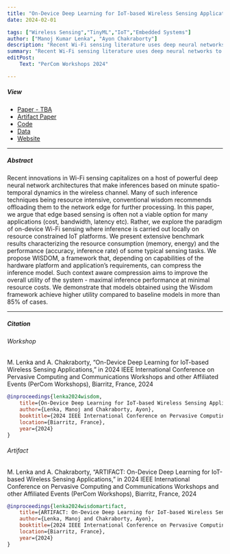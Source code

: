 ```yaml
---
title: "On-Device Deep Learning for IoT-based Wireless Sensing Applications" 
date: 2024-02-01

tags: ["Wireless Sensing","TinyML","IoT","Embedded Systems"]
author: ["Manoj Kumar Lenka", "Ayon Chakraborty"]
description: "Recent Wi-Fi sensing literature uses deep neural networks to analyze wireless channel dynamics. This being a resource intensive process is usually carried out at the edge, but this isn't always practical due to cost and bandwidth constraints. We propose on-device sensing for IoT platforms, introducing WISDOM to optimize inference models based on hardware and application needs. WISDOM achieves better utility than baseline models in over 85% of cases. It will be published in proceedings of PerCom Workshop 2024, Biarritz, France." 
summary: "Recent Wi-Fi sensing literature uses deep neural networks to analyze wireless channel dynamics. This being a resource intensive process is usually carried out at the edge, but this isn't always practical due to cost and bandwidth constraints. We propose on-device sensing for IoT platforms, introducing WISDOM to optimize inference models based on hardware and application needs. WISDOM achieves better utility than baseline models in over 85% of cases. It will be published in proceedings of PerCom Workshop 2024, Biarritz, France." 
editPost:
    Text: "PerCom Workshops 2024"

---
```


##### View

+ [Paper - TBA]()
+ [Artifact Paper](artifact_wisdom.pdf)
+ [Code](https://github.com/senselab-iitm/wisdom)
+ [Data](https://drive.google.com/drive/u/2/folders/13Crp-owAzkjZVH85AhisW9Yfi78wsoMf)
+ [Website](http://cse.iitm.ac.in/~sense/wisdom/)

---

##### Abstract

Recent innovations in Wi-Fi sensing capitalizes on a host of powerful deep neural network architectures that make inferences based on minute spatio-temporal dynamics in the wireless channel.
Many of such inference techniques being resource intensive, conventional wisdom recommends offloading them to the network edge for further processing.
In this paper, we argue that edge based sensing is often not a viable option for many applications (cost, bandwidth, latency etc).
Rather, we explore the paradigm of on-device Wi-Fi sensing where inference is carried out locally on resource constrained IoT platforms.
We present extensive benchmark results characterizing the resource consumption (memory, energy) and the performance (accuracy, inference rate) of some typical sensing tasks.
We propose WISDOM, a framework that, depending on capabilities of the hardware platform and application’s requirements, can compress the inference model. Such context aware compression aims to improve the overall utility of the system - maximal inference performance at minimal resource costs.
We demonstrate that models obtained using the Wisdom framework achieve higher utility compared to baseline models in more than 85% of cases.

---

##### Citation

###### Workshop

M. Lenka and A. Chakraborty, “On-Device Deep Learning for IoT-based Wireless Sensing Applications,” in 2024 IEEE International Conference on Pervasive Computing and Communications Workshops and other Affiliated Events (PerCom Workshops), Biarritz, France, 2024

```BibTeX
@inproceedings{lenka2024wisdom,
	title={On-Device Deep Learning for IoT-based Wireless Sensing Applications},
	author={Lenka, Manoj and Chakraborty, Ayon},
	booktitle={2024 IEEE International Conference on Pervasive Computing and Communications Workshops and other Affiliated Events (PerCom Workshops)},
    location={Biarritz, France},
	year={2024}
}
```
###### Artifact

M. Lenka and A. Chakraborty, “ARTIFACT: On-Device Deep Learning for IoT-based Wireless Sensing Applications,” in 2024 IEEE International Conference on Pervasive Computing and Communications Workshops and other Affiliated Events (PerCom Workshops), Biarritz, France, 2024

```BibTeX
@inproceedings{lenka2024wisdomartifact,
	title={ARTIFACT: On-Device Deep Learning for IoT-based Wireless Sensing Applications},
	author={Lenka, Manoj and Chakraborty, Ayon},
	booktitle={2024 IEEE International Conference on Pervasive Computing and Communications Workshops and other Affiliated Events (PerCom Workshops)},
    location={Biarritz, France},
	year={2024}
}
```

